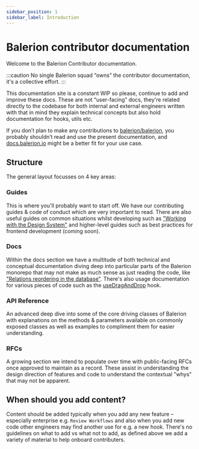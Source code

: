```yaml
---
sidebar_position: 1
sidebar_label: Introduction
---
```


# Balerion contributor documentation

Welcome to the Balerion Contributor documentation.

:::caution
No single Balerion squad “owns” the contributor documentation, it's a collective effort.
:::

This documentation site is a constant WIP so please, continue to add and improve these docs. These are not “user-facing” docs,
they're related directly to the codebase for both internal and external engineers written with that in mind they explain
technical concepts but also hold documentation for hooks, utils etc.

If you don’t plan to make any contributions to [balerion/balerion](https://github.com/balerion/balerion), you probably shouldn’t read and use the present documentation, and [docs.balerion.io](https://docs.balerion.io) might be a better fit for your use case.

## Structure

The general layout focusses on 4 key areas:

### Guides

This is where you'll probably want to start off. We have our contributing guides & code of conduct which are very important to read. There are also useful guides on common situations whilst developing such as ["Working with the Design System"](/guides/working-with-the-design-system) and higher-level guides such as best practices for frontend development (coming soon).

### Docs

Within the docs section we have a multitude of both technical and conceptual documentation diving deep into particular parts of the Balerion monorepo that may not make as much sense as just reading the code, like ["Relations reordering in the database"](/docs/core/database/relations/reordering). There's also usage documentation for various pieces of code such as the [useDragAndDrop](/docs/core/content-manager/hooks/use-drag-and-drop) hook.

### API Reference

An advanced deep dive into some of the core driving classes of Balerion with explanations on the methods & parameters available on commonly exposed classes as well as examples to compliment them for easier understanding.

### RFCs

A growing section we intend to populate over time with public-facing RFCs once approved to maintain as a record. These assist in understanding the design direction of features and code to understand the contextual "whys" that may not be apparent.

## When should you add content?

Content should be added typically when you add any new feature – especially enterprise e.g.
`Review Workflows` and also when you add new code other engineers may find another use for e.g. a
new hook. There's no guidelines on what to add vs what not to add, as defined above we add a variety
of material to help onboard contributers.
